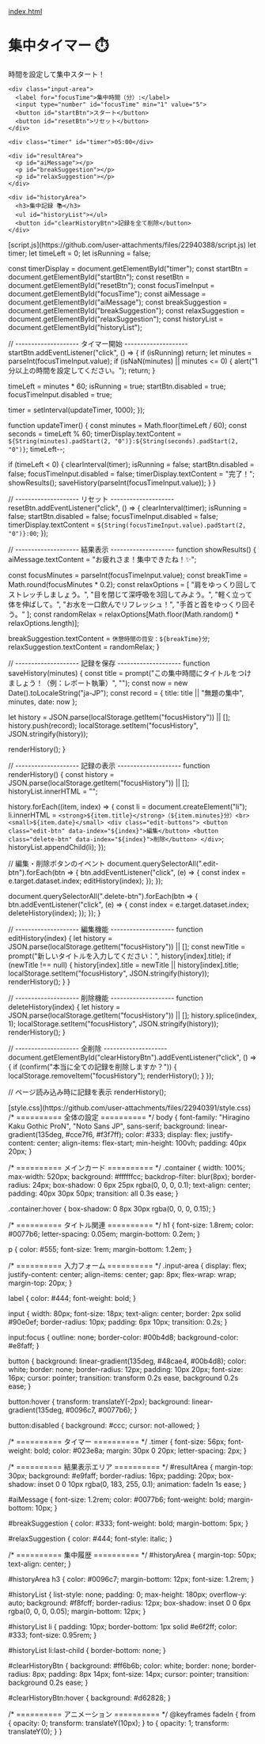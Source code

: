 [index.html](https://github.com/user-attachments/files/22940386/index.html)
<!DOCTYPE html>
<html lang="ja">
<head>
  <meta charset="UTF-8" />
  <meta name="viewport" content="width=device-width, initial-scale=1.0" />
  <title>集中タイマー</title>
  <link rel="stylesheet" href="style.css" />
</head>
<body>
  <div class="container">
    <h1>集中タイマー ⏱️</h1>
    <p>時間を設定して集中スタート！</p>

    <div class="input-area">
      <label for="focusTime">集中時間（分）:</label>
      <input type="number" id="focusTime" min="1" value="5">
      <button id="startBtn">スタート</button>
      <button id="resetBtn">リセット</button>
    </div>

    <div class="timer" id="timer">05:00</div>

    <div id="resultArea">
      <p id="aiMessage"></p>
      <p id="breakSuggestion"></p>
      <p id="relaxSuggestion"></p>
    </div>

    <div id="historyArea">
      <h3>集中記録 📚</h3>
      <ul id="historyList"></ul>
      <button id="clearHistoryBtn">記録を全て削除</button>
    </div>
  </div>

  <script src="script.js"></script>
</body>[script.js](https://github.com/user-attachments/files/22940388/script.js)
let timer;
let timeLeft = 0;
let isRunning = false;

const timerDisplay = document.getElementById("timer");
const startBtn = document.getElementById("startBtn");
const resetBtn = document.getElementById("resetBtn");
const focusTimeInput = document.getElementById("focusTime");
const aiMessage = document.getElementById("aiMessage");
const breakSuggestion = document.getElementById("breakSuggestion");
const relaxSuggestion = document.getElementById("relaxSuggestion");
const historyList = document.getElementById("historyList");

// -------------------- タイマー開始 --------------------
startBtn.addEventListener("click", () => {
  if (isRunning) return;
  let minutes = parseInt(focusTimeInput.value);
  if (isNaN(minutes) || minutes <= 0) {
    alert("1分以上の時間を設定してください。");
    return;
  }

  timeLeft = minutes * 60;
  isRunning = true;
  startBtn.disabled = true;
  focusTimeInput.disabled = true;

  timer = setInterval(updateTimer, 1000);
});

function updateTimer() {
  const minutes = Math.floor(timeLeft / 60);
  const seconds = timeLeft % 60;
  timerDisplay.textContent = `${String(minutes).padStart(2, "0")}:${String(seconds).padStart(2, "0")}`;
  timeLeft--;

  if (timeLeft < 0) {
    clearInterval(timer);
    isRunning = false;
    startBtn.disabled = false;
    focusTimeInput.disabled = false;
    timerDisplay.textContent = "完了！";
    showResults();
    saveHistory(parseInt(focusTimeInput.value));
  }
}

// -------------------- リセット --------------------
resetBtn.addEventListener("click", () => {
  clearInterval(timer);
  isRunning = false;
  startBtn.disabled = false;
  focusTimeInput.disabled = false;
  timerDisplay.textContent = `${String(focusTimeInput.value).padStart(2, "0")}:00`;
});

// -------------------- 結果表示 --------------------
function showResults() {
  aiMessage.textContent = "お疲れさま！集中できたね！✨";

  const focusMinutes = parseInt(focusTimeInput.value);
  const breakTime = Math.round(focusMinutes * 0.2);
  const relaxOptions = [
    "肩をゆっくり回してストレッチしましょう。",
    "目を閉じて深呼吸を3回してみよう。",
    "軽く立って体を伸ばして。",
    "お水を一口飲んでリフレッシュ！",
    "手首と首をゆっくり回そう。"
  ];
  const randomRelax = relaxOptions[Math.floor(Math.random() * relaxOptions.length)];

  breakSuggestion.textContent = `休憩時間の目安：${breakTime}分`;
  relaxSuggestion.textContent = randomRelax;
}

// -------------------- 記録を保存 --------------------
function saveHistory(minutes) {
  const title = prompt("この集中時間にタイトルをつけましょう！（例：レポート執筆）", "");
  const now = new Date().toLocaleString("ja-JP");
  const record = {
    title: title || "無題の集中",
    minutes,
    date: now
  };

  let history = JSON.parse(localStorage.getItem("focusHistory")) || [];
  history.push(record);
  localStorage.setItem("focusHistory", JSON.stringify(history));

  renderHistory();
}

// -------------------- 記録の表示 --------------------
function renderHistory() {
  const history = JSON.parse(localStorage.getItem("focusHistory")) || [];
  historyList.innerHTML = "";

  history.forEach((item, index) => {
    const li = document.createElement("li");
    li.innerHTML = `
      <strong>${item.title}</strong>（${item.minutes}分）<br>
      <small>${item.date}</small>
      <div class="edit-buttons">
        <button class="edit-btn" data-index="${index}">編集</button>
        <button class="delete-btn" data-index="${index}">削除</button>
      </div>
    `;
    historyList.appendChild(li);
  });

  // 編集・削除ボタンのイベント
  document.querySelectorAll(".edit-btn").forEach(btn => {
    btn.addEventListener("click", (e) => {
      const index = e.target.dataset.index;
      editHistory(index);
    });
  });

  document.querySelectorAll(".delete-btn").forEach(btn => {
    btn.addEventListener("click", (e) => {
      const index = e.target.dataset.index;
      deleteHistory(index);
    });
  });
}

// -------------------- 編集機能 --------------------
function editHistory(index) {
  let history = JSON.parse(localStorage.getItem("focusHistory")) || [];
  const newTitle = prompt("新しいタイトルを入力してください：", history[index].title);
  if (newTitle !== null) {
    history[index].title = newTitle || history[index].title;
    localStorage.setItem("focusHistory", JSON.stringify(history));
    renderHistory();
  }
}

// -------------------- 削除機能 --------------------
function deleteHistory(index) {
  let history = JSON.parse(localStorage.getItem("focusHistory")) || [];
  history.splice(index, 1);
  localStorage.setItem("focusHistory", JSON.stringify(history));
  renderHistory();
}

// -------------------- 全削除 --------------------
document.getElementById("clearHistoryBtn").addEventListener("click", () => {
  if (confirm("本当に全ての記録を削除しますか？")) {
    localStorage.removeItem("focusHistory");
    renderHistory();
  }
});

// ページ読み込み時に記録を表示
renderHistory();

</html>
[style.css](https://github.com/user-attachments/files/22940391/style.css)
/* ========== 全体の設定 ========== */
body {
  font-family: "Hiragino Kaku Gothic ProN", "Noto Sans JP", sans-serif;
  background: linear-gradient(135deg, #cce7f6, #f3f7ff);
  color: #333;
  display: flex;
  justify-content: center;
  align-items: flex-start;
  min-height: 100vh;
  padding: 40px 20px;
}

/* ========== メインカード ========== */
.container {
  width: 100%;
  max-width: 520px;
  background: #ffffffcc;
  backdrop-filter: blur(8px);
  border-radius: 24px;
  box-shadow: 0 6px 25px rgba(0, 0, 0, 0.1);
  text-align: center;
  padding: 40px 30px 50px;
  transition: all 0.3s ease;
}

.container:hover {
  box-shadow: 0 8px 30px rgba(0, 0, 0, 0.15);
}

/* ========== タイトル関連 ========== */
h1 {
  font-size: 1.8rem;
  color: #0077b6;
  letter-spacing: 0.05em;
  margin-bottom: 0.2em;
}

p {
  color: #555;
  font-size: 1rem;
  margin-bottom: 1.2em;
}

/* ========== 入力フォーム ========== */
.input-area {
  display: flex;
  justify-content: center;
  align-items: center;
  gap: 8px;
  flex-wrap: wrap;
  margin-top: 20px;
}

label {
  color: #444;
  font-weight: bold;
}

input {
  width: 80px;
  font-size: 18px;
  text-align: center;
  border: 2px solid #90e0ef;
  border-radius: 10px;
  padding: 6px 10px;
  transition: 0.2s;
}

input:focus {
  outline: none;
  border-color: #00b4d8;
  background-color: #e8faff;
}

button {
  background: linear-gradient(135deg, #48cae4, #00b4d8);
  color: white;
  border: none;
  border-radius: 12px;
  padding: 10px 20px;
  font-size: 16px;
  cursor: pointer;
  transition: transform 0.2s ease, background 0.2s ease;
}

button:hover {
  transform: translateY(-2px);
  background: linear-gradient(135deg, #0096c7, #0077b6);
}

button:disabled {
  background: #ccc;
  cursor: not-allowed;
}

/* ========== タイマー ========== */
.timer {
  font-size: 56px;
  font-weight: bold;
  color: #023e8a;
  margin: 30px 0 20px;
  letter-spacing: 2px;
}

/* ========== 結果表示エリア ========== */
#resultArea {
  margin-top: 30px;
  background: #e9faff;
  border-radius: 16px;
  padding: 20px;
  box-shadow: inset 0 0 10px rgba(0, 183, 255, 0.1);
  animation: fadeIn 1s ease;
}

#aiMessage {
  font-size: 1.2rem;
  color: #0077b6;
  font-weight: bold;
  margin-bottom: 10px;
}

#breakSuggestion {
  color: #333;
  font-weight: bold;
  margin-bottom: 5px;
}

#relaxSuggestion {
  color: #444;
  font-style: italic;
}

/* ========== 集中履歴 ========== */
#historyArea {
  margin-top: 50px;
  text-align: center;
}

#historyArea h3 {
  color: #0096c7;
  margin-bottom: 12px;
  font-size: 1.2rem;
}

#historyList {
  list-style: none;
  padding: 0;
  max-height: 180px;
  overflow-y: auto;
  background: #f8fcff;
  border-radius: 12px;
  box-shadow: inset 0 0 6px rgba(0, 0, 0, 0.05);
  margin-bottom: 12px;
}

#historyList li {
  padding: 10px;
  border-bottom: 1px solid #e6f2ff;
  color: #333;
  font-size: 0.95rem;
}

#historyList li:last-child {
  border-bottom: none;
}

#clearHistoryBtn {
  background: #ff6b6b;
  color: white;
  border: none;
  border-radius: 8px;
  padding: 8px 14px;
  font-size: 14px;
  cursor: pointer;
  transition: background 0.2s ease;
}

#clearHistoryBtn:hover {
  background: #d62828;
}

/* ========== アニメーション ========== */
@keyframes fadeIn {
  from { opacity: 0; transform: translateY(10px); }
  to { opacity: 1; transform: translateY(0); }
}
